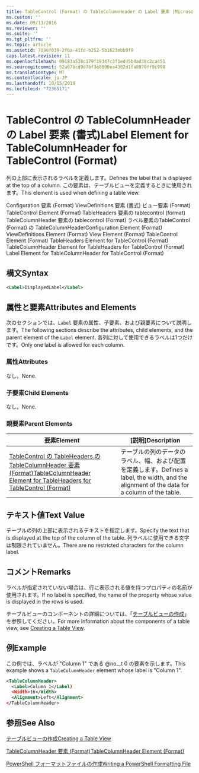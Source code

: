 ```yaml
---
title: TableControl (Format) の TableColumnHeader の Label 要素 |Microsoft Docs
ms.custom: ''
ms.date: 09/13/2016
ms.reviewer: ''
ms.suite: ''
ms.tgt_pltfrm: ''
ms.topic: article
ms.assetid: 7196f039-2f6a-41fd-b252-5b1623ebb9f9
caps.latest.revision: 11
ms.openlocfilehash: 09183a538c179f19347c3f1ed45b4ad38c2ca451
ms.sourcegitcommit: 52a67bcd9d7bf3e8600ea4302d1fa8970ff9c998
ms.translationtype: MT
ms.contentlocale: ja-JP
ms.lasthandoff: 10/15/2019
ms.locfileid: "72365171"
---
```

# <a name="label-element-for-tablecolumnheader-for-tablecontrol-format"></a><span data-ttu-id="fed17-102">TableControl の TableColumnHeader の Label 要素 (書式)</span><span class="sxs-lookup"><span data-stu-id="fed17-102">Label Element for TableColumnHeader for TableControl (Format)</span></span>

<span data-ttu-id="fed17-103">列の上部に表示されるラベルを定義します。</span><span class="sxs-lookup"><span data-stu-id="fed17-103">Defines the label that is displayed at the top of a column.</span></span> <span data-ttu-id="fed17-104">この要素は、テーブルビューを定義するときに使用されます。</span><span class="sxs-lookup"><span data-stu-id="fed17-104">This element is used when defining a table view.</span></span>

<span data-ttu-id="fed17-105">Configuration 要素 (Format) ViewDefinitions 要素 (書式) ビュー要素 (Format) TableControl Element (Format) TableHeaders 要素の tablecontrol (format) TableColumnHeader 要素の tablecontrol (Format) ラベル要素のTableControl (Format) の TableColumnHeader</span><span class="sxs-lookup"><span data-stu-id="fed17-105">Configuration Element (Format) ViewDefinitions Element (Format) View Element (Format) TableControl Element (Format) TableHeaders Element for TableControl (Format) TableColumnHeader Element for TableHeaders for TableControl (Format) Label Element  for TableColumnHeader for TableControl (Format)</span></span>

## <a name="syntax"></a><span data-ttu-id="fed17-106">構文</span><span class="sxs-lookup"><span data-stu-id="fed17-106">Syntax</span></span>

```xml
<Label>DisplayedLabel</Label>

```

## <a name="attributes-and-elements"></a><span data-ttu-id="fed17-107">属性と要素</span><span class="sxs-lookup"><span data-stu-id="fed17-107">Attributes and Elements</span></span>

<span data-ttu-id="fed17-108">次のセクションでは、`Label` 要素の属性、子要素、および親要素について説明します。</span><span class="sxs-lookup"><span data-stu-id="fed17-108">The following sections describe the attributes, child elements, and the parent element of the `Label` element.</span></span> <span data-ttu-id="fed17-109">各列に対して使用できるラベルは1つだけです。</span><span class="sxs-lookup"><span data-stu-id="fed17-109">Only one label is allowed for each column.</span></span>

### <a name="attributes"></a><span data-ttu-id="fed17-110">属性</span><span class="sxs-lookup"><span data-stu-id="fed17-110">Attributes</span></span>

<span data-ttu-id="fed17-111">なし。</span><span class="sxs-lookup"><span data-stu-id="fed17-111">None.</span></span>

### <a name="child-elements"></a><span data-ttu-id="fed17-112">子要素</span><span class="sxs-lookup"><span data-stu-id="fed17-112">Child Elements</span></span>

<span data-ttu-id="fed17-113">なし。</span><span class="sxs-lookup"><span data-stu-id="fed17-113">None.</span></span>

### <a name="parent-elements"></a><span data-ttu-id="fed17-114">親要素</span><span class="sxs-lookup"><span data-stu-id="fed17-114">Parent Elements</span></span>

|<span data-ttu-id="fed17-115">要素</span><span class="sxs-lookup"><span data-stu-id="fed17-115">Element</span></span>|<span data-ttu-id="fed17-116">[説明]</span><span class="sxs-lookup"><span data-stu-id="fed17-116">Description</span></span>|
|-------------|-----------------|
|[<span data-ttu-id="fed17-117">TableControl の TableHeaders の TableColumnHeader 要素 (Format)</span><span class="sxs-lookup"><span data-stu-id="fed17-117">TableColumnHeader Element for TableHeaders for TableControl  (Format)</span></span>](./tablecolumnheader-element-format.md)|<span data-ttu-id="fed17-118">テーブルの列のデータのラベル、幅、および配置を定義します。</span><span class="sxs-lookup"><span data-stu-id="fed17-118">Defines a label, the width, and the alignment of the data for a column of the table.</span></span>|

## <a name="text-value"></a><span data-ttu-id="fed17-119">テキスト値</span><span class="sxs-lookup"><span data-stu-id="fed17-119">Text Value</span></span>

<span data-ttu-id="fed17-120">テーブルの列の上部に表示されるテキストを指定します。</span><span class="sxs-lookup"><span data-stu-id="fed17-120">Specify the text that is displayed at the top of the column of the table.</span></span> <span data-ttu-id="fed17-121">列ラベルに使用できる文字は制限されていません。</span><span class="sxs-lookup"><span data-stu-id="fed17-121">There are no restricted characters for the column label.</span></span>

## <a name="remarks"></a><span data-ttu-id="fed17-122">コメント</span><span class="sxs-lookup"><span data-stu-id="fed17-122">Remarks</span></span>

<span data-ttu-id="fed17-123">ラベルが指定されていない場合は、行に表示される値を持つプロパティの名前が使用されます。</span><span class="sxs-lookup"><span data-stu-id="fed17-123">If no label is specified, the name of the property whose value is displayed in the rows is used.</span></span>

<span data-ttu-id="fed17-124">テーブルビューのコンポーネントの詳細については、「[テーブルビューの作成](./creating-a-table-view.md)」を参照してください。</span><span class="sxs-lookup"><span data-stu-id="fed17-124">For more information about the components of a table view, see [Creating a Table View](./creating-a-table-view.md).</span></span>

## <a name="example"></a><span data-ttu-id="fed17-125">例</span><span class="sxs-lookup"><span data-stu-id="fed17-125">Example</span></span>

<span data-ttu-id="fed17-126">この例では、ラベルが "Column 1" である @no__t 0 の要素を示します。</span><span class="sxs-lookup"><span data-stu-id="fed17-126">This example shows a `TableColumnHeader` element whose label is "Column 1".</span></span>

```xml
<TableColumnHeader>
  <Label>Column 1</Label)
  <Width>16</Width>
  <Alignment>Left</Alignment>
</TableColumnHeader>
```

## <a name="see-also"></a><span data-ttu-id="fed17-127">参照</span><span class="sxs-lookup"><span data-stu-id="fed17-127">See Also</span></span>

[<span data-ttu-id="fed17-128">テーブルビューの作成</span><span class="sxs-lookup"><span data-stu-id="fed17-128">Creating a Table View</span></span>](./creating-a-table-view.md)

[<span data-ttu-id="fed17-129">TableColumnHeader 要素 (Format)</span><span class="sxs-lookup"><span data-stu-id="fed17-129">TableColumnHeader Element (Format)</span></span>](./tablecolumnheader-element-format.md)

[<span data-ttu-id="fed17-130">PowerShell フォーマットファイルの作成</span><span class="sxs-lookup"><span data-stu-id="fed17-130">Writing a PowerShell Formatting File</span></span>](./writing-a-powershell-formatting-file.md)
